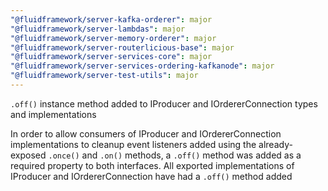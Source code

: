 ```yaml
---
"@fluidframework/server-kafka-orderer": major
"@fluidframework/server-lambdas": major
"@fluidframework/server-memory-orderer": major
"@fluidframework/server-routerlicious-base": major
"@fluidframework/server-services-core": major
"@fluidframework/server-services-ordering-kafkanode": major
"@fluidframework/server-test-utils": major
---
```


`.off()` instance method added to IProducer and IOrdererConnection types and implementations

In order to allow consumers of IProducer and IOrdererConnection implementations to cleanup event listeners added using the already-exposed `.once()` and `.on()` methods, a `.off()` method was added as a required property to both interfaces. All exported implementations of IProducer and IOrdererConnection have had a `.off()` method added
